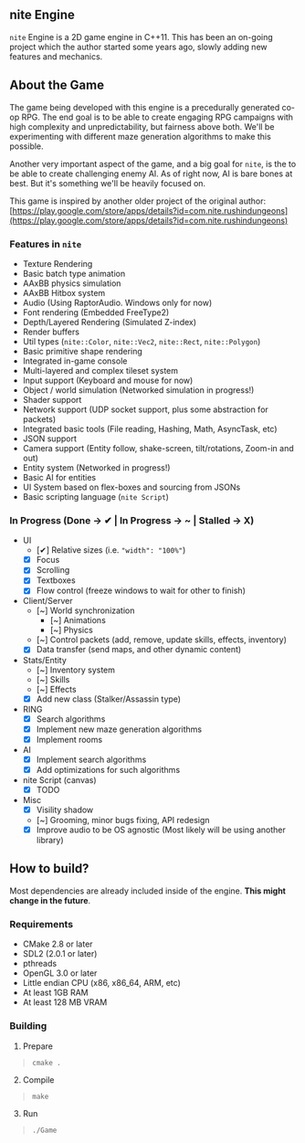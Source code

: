 nite Engine
----------

`nite` Engine is a 2D game engine in C++11. This has been an on-going project which the author started some years ago, slowly adding new features and mechanics.

About the Game
--------------
The game being developed with this engine is a precedurally generated co-op RPG. The end goal is to be able to create engaging RPG campaigns with high complexity and unpredictability, but fairness above both. We'll be experimenting with different maze generation algorithms to make this possible.

Another very important aspect of the game, and a big goal for `nite`, is the to be able to create challenging enemy AI. As of right now, AI is bare bones at best. But it's
something we'll be heavily focused on.

This game is inspired by another older project of the original author: [https://play.google.com/store/apps/details?id=com.nite.rushindungeons](https://play.google.com/store/apps/details?id=com.nite.rushindungeons)


### Features in `nite`
- Texture Rendering
- Basic batch type animation
- AAxBB physics simulation
- AAxBB Hitbox system
- Audio (Using RaptorAudio. Windows only for now)
- Font rendering (Embedded FreeType2) 
- Depth/Layered Rendering (Simulated Z-index)
- Render buffers
- Util types (`nite::Color`, `nite::Vec2`, `nite::Rect`, `nite::Polygon`)
- Basic primitive shape rendering
- Integrated in-game console
- Multi-layered and complex tileset system
- Input support (Keyboard and mouse for now)
- Object / world simulation (Networked simulation in progress!)
- Shader support
- Network support (UDP socket support, plus some abstraction for packets)
- Integrated basic tools (File reading, Hashing, Math, AsyncTask, etc)
- JSON support
- Camera support (Entity follow, shake-screen, tilt/rotations, Zoom-in and out)
- Entity system (Networked in progress!)
- Basic AI for entities
- UI System based on flex-boxes and sourcing from JSONs
- Basic scripting language (`nite Script`)

### In Progress (Done -> ✔ | In Progress -> ~ | Stalled -> X)

- UI
    - [✔] Relative sizes (i.e. `"width": "100%"`)
    - [X] Focus
    - [X] Scrolling
    - [X] Textboxes
    - [X] Flow control (freeze windows to wait for other to finish)
- Client/Server
    - [~] World synchronization
        - [~] Animations
        - [~] Physics
    - [~] Control packets (add, remove, update skills, effects, inventory)
    - [X] Data transfer (send maps, and other dynamic content)
- Stats/Entity
    - [~] Inventory system
    - [~] Skills
    - [~] Effects
    - [X] Add new class (Stalker/Assassin type)
- RING
    - [X] Search algorithms
    - [X] Implement new maze generation algorithms
    - [X] Implement rooms
- AI
    - [X] Implement search algorithms
    - [X] Add optimizations for such algorithms
- nite Script (canvas)
    - [X] TODO
- Misc
    - [X] Visility shadow
    - [~] Grooming, minor bugs fixing, API redesign
    - [X] Improve audio to be OS agnostic (Most likely will be using another library)

How to build?
------------

Most dependencies are already included inside of the engine. **This might change in the future**.

### Requirements 
- CMake 2.8 or later
- SDL2 (2.0.1 or later)
- pthreads
- OpenGL 3.0 or later
- Little endian CPU (x86, x86_64, ARM, etc)
- At least 1GB RAM
- At least 128 MB VRAM

### Building

1. Prepare
> `cmake .`

2. Compile
> `make`

3. Run
> `./Game`